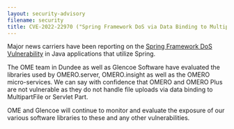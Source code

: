 ```yaml
---
layout: security-advisory
filename: security
title: CVE-2022-22970 ("Spring Framework DoS via Data Binding to MultipartFile or Servlet Part")
---
```


Major news carriers have been reporting on the
[Spring Framework DoS Vulnerability](https://spring.io/security/cve-2022-22970/)
in Java applications that utilize Spring.

The OME team in Dundee as well as Glencoe Software have evaluated the libraries
used by OMERO.server, OMERO.insight as well as the OMERO micro-services. We
can say with confidence that OMERO and OMERO Plus are not vulnerable as they do
not handle file uploads via data binding to MultipartFile or Servlet Part.

OME and Glencoe will continue to monitor and evaluate the exposure of our
various software libraries to these and any other vulnerabilities.
